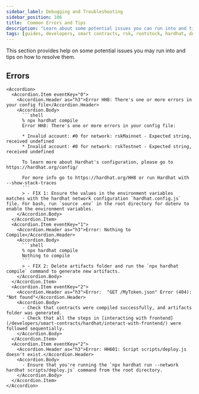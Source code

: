 ```yaml
---
sidebar_label: Debugging and Troubleshooting
sidebar_position: 106
title:  Common Errors and Tips
description: "Learn about some potential issues you can run into and tips on how to resolve them."
tags: [guides, developers, smart contracts, rsk, rootstock, hardhat, dApps, ethers]
---
```


This section provides help on some potential issues you may run into and tips on how to resolve them.

## Errors

````mdx-code-block
<Accordion>
  <Accordion.Item eventKey="0">
    <Accordion.Header as="h3">Error HH8: There's one or more errors in your config file</Accordion.Header>
    <Accordion.Body>
      ```shell
      % npx hardhat compile
      Error HH8: There's one or more errors in your config file:

      * Invalid account: #0 for network: rskMainnet - Expected string, received undefined
      * Invalid account: #0 for network: rskTestnet - Expected string, received undefined

      To learn more about Hardhat's configuration, please go to https://hardhat.org/config/

      For more info go to https://hardhat.org/HH8 or run Hardhat with --show-stack-traces
      ```
      > - FIX 1: Ensure the values in the environment variables matches with the hardhat network configuration `hardhat.config.js` file. For bash, run `source .env` in the root directory for dotenv to enable the environment variables.
    </Accordion.Body>
  </Accordion.Item>
  <Accordion.Item eventKey="1">
    <Accordion.Header as="h3">Error: Nothing to Compile</Accordion.Header>
    <Accordion.Body>
      ```shell
      % npx hardhat compile
      Nothing to compile
      ```
      > - FIX 2: Delete artifacts folder and run the `npx hardhat compile` command to generate new artifacts.
    </Accordion.Body>
  </Accordion.Item>
  <Accordion.Item eventKey="2">
    <Accordion.Header as="h3">Error:  "GET /MyToken.json" Error (404): "Not found"</Accordion.Header>
    <Accordion.Body>
      - Check that contracts were compiled successfully, and artifacts folder was generated.
      - Check that all the steps in [interacting with frontend](/developers/smart-contracts/hardhat/interact-with-frontend/) were followed sequentially.
    </Accordion.Body>
  </Accordion.Item>
  <Accordion.Item eventKey="2">
    <Accordion.Header as="h3">Error: HH601: Script scripts/deploy.js doesn't exist.</Accordion.Header>
    <Accordion.Body>
      - Ensure that you're running the `npx hardhat run --network hardhat scripts/deploy.js` command from the root directory.
    </Accordion.Body>
  </Accordion.Item>
</Accordion>
````
